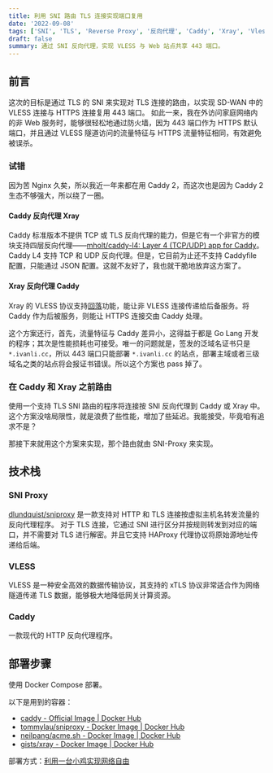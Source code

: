 ```yaml
---
title: 利用 SNI 路由 TLS 连接实现端口复用
date: '2022-09-08'
tags: ['SNI', 'TLS', 'Reverse Proxy', '反向代理', 'Caddy', 'Xray', 'Vless']
draft: false
summary: 通过 SNI 反向代理，实现 VLESS 与 Web 站点共享 443 端口。
---
```


## 前言

这次的目标是通过 TLS 的 SNI 来实现对 TLS 连接的路由，以实现 SD-WAN 中的 VLESS 连接与 HTTPS 连接复用 443 端口。
如此一来，我在外访问家庭网络内的非 Web 服务时，能够很轻松地通过防火墙，因为 443 端口作为 HTTPS 默认端口，并且通过 VLESS 隧道访问的流量特征与 HTTPS 流量特征相同，有效避免被误杀。

### 试错

因为苦 Nginx 久矣，所以我近一年来都在用 Caddy 2，而这次也是因为 Caddy 2 生态不够强大，所以绕了一圈。

#### Caddy 反向代理 Xray

Caddy 标准版本不提供 TCP 或 TLS 反向代理的能力，但是它有一个非官方的模块支持四层反向代理——[mholt/caddy-l4: Layer 4 (TCP/UDP) app for Caddy](https://github.com/mholt/caddy-l4)。
Caddy L4 支持 TCP 和 UDP 反向代理。但是，它目前为止还不支持 Caddyfile 配置，只能通过 JSON 配置。这就不友好了，我也就干脆地放弃这方案了。

#### Xray 反向代理 Caddy

Xray 的 VLESS 协议支持[回落](https://xtls.github.io/Xray-docs-next/document/level-1/fallbacks-with-sni.html)功能，能让非 VLESS 连接传递给后备服务。将 Caddy 作为后被服务，则能让 HTTPS 连接交由 Caddy 处理。

这个方案还行，首先，流量特征与 Caddy 差异小，这得益于都是 Go Lang 开发的程序；其次是性能损耗也可接受。唯一的问题就是，签发的泛域名证书只是 `*.ivanli.cc`，所以 443 端口只能部署 `*.ivanli.cc` 的站点，部署主域或者三级域名之类的站点将会报证书错误。所以这个方案也 pass 掉了。

### 在 Caddy 和 Xray 之前路由

使用一个支持 TLS SNI 路由的程序将连接按 SNI 反向代理到 Caddy 或 Xray 中。这个方案没啥局限性，就是浪费了些性能，增加了些延迟。我能接受，毕竟咱有追求不是？

那接下来就用这个方案来实现，那个路由就由 SNI-Proxy 来实现。

## 技术栈

### SNI Proxy

[dlundquist/sniproxy](https://github.com/dlundquist/sniproxy) 是一款支持对 HTTP 和 TLS 连接按虚拟主机名转发流量的反向代理程序。
对于 TLS 连接，它通过 SNI 进行区分并按规则转发到对应的端口，并不需要对 TLS 进行解密。并且它支持 HAProxy 代理协议将原始源地址传递给后端。

### VLESS

VLESS 是一种安全高效的数据传输协议，其支持的 xTLS 协议非常适合作为网络隧道传递 TLS 数据，能够极大地降低网关计算资源。

### Caddy

一款现代的 HTTP 反向代理程序。

## 部署步骤

使用 Docker Compose 部署。

以下是用到的容器：

- [caddy - Official Image | Docker Hub](https://registry.hub.docker.com/_/caddy)
- [tommylau/sniproxy - Docker Image | Docker Hub](https://registry.hub.docker.com/r/tommylau/sniproxy)
- [neilpang/acme.sh - Docker Image | Docker Hub](https://registry.hub.docker.com/r/neilpang/acme.sh)
- [gists/xray - Docker Image | Docker Hub](https://registry.hub.docker.com/r/gists/xray)

部署方式：[利用一台小鸡实现网络自由](./network-freedom-with-vps)
